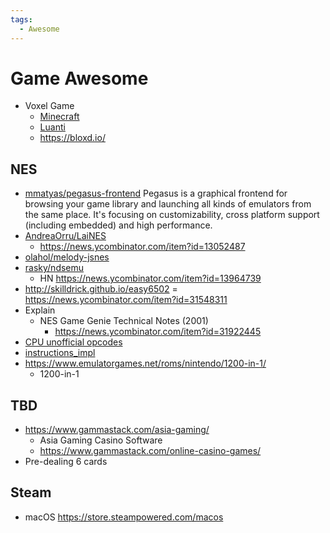 ```yaml
---
tags:
  - Awesome
---
```


# Game Awesome

<!--
Web
https://www.game-game.com.ua/
-->

- Voxel Game
  - [Minecraft](./minecraft/README.md)
  - [Luanti](./luanti.md)
  - https://bloxd.io/

## NES

- [mmatyas/pegasus-frontend](https://github.com/mmatyas/pegasus-frontend)
  Pegasus is a graphical frontend for browsing your game library and launching all kinds of emulators from the same place. It's focusing on customizability, cross platform support (including embedded) and high performance.
- [AndreaOrru/LaiNES](https://github.com/AndreaOrru/LaiNES)
  - https://news.ycombinator.com/item?id=13052487
- [olahol/melody-jsnes](https://github.com/olahol/melody-jsnes)
- [rasky/ndsemu](https://github.com/rasky/ndsemu)
  - HN https://news.ycombinator.com/item?id=13964739
- http://skilldrick.github.io/easy6502
  = https://news.ycombinator.com/item?id=31548311
- Explain
  - NES Game Genie Technical Notes (2001)
    - https://news.ycombinator.com/item?id=31922445
- [CPU unofficial opcodes](http://wiki.nesdev.com/w/index.php/CPU_unofficial_opcodes)
- [instructions_impl](https://github.com/missblit/nesnes/blob/master/instructions_impl.h#L4)
- https://www.emulatorgames.net/roms/nintendo/1200-in-1/
  - 1200-in-1

## TBD

- https://www.gammastack.com/asia-gaming/
  - Asia Gaming Casino Software
  - https://www.gammastack.com/online-casino-games/
- Pre-dealing 6 cards

## Steam

- macOS https://store.steampowered.com/macos

<!--
- https://steamcommunity.com/id/wenerme/
-->
